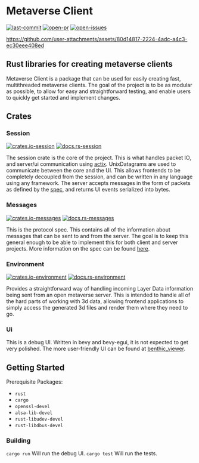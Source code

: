 # Metaverse Client
[![last-commit][last-commit-badge]][last-commit] [![open-pr][open-pr-badge]][open-pr] [![open-issues][open-issues-badge]][open-issues]

https://github.com/user-attachments/assets/80d14817-2224-4adc-a4c3-ec30eee408ed

## Rust libraries for creating metaverse clients
Metaverse Client is a package that can be used for easily creating fast, multithreaded metaverse clients. The goal of the project is to be as modular as possible, to allow for easy and straightforward testing, and enable users to quickly get started and implement changes. 

## Crates 
### Session 
[![crates.io-session][crates.io-session-badge]][crates.io-session] [![docs.rs-session][docs.rs-badge]][docs.rs-session]

The session crate is the core of the project. This is what handles packet IO, and server/ui communication using [actix](https://github.com/actix/actix). UnixDatagrams are used to communicate between the core and the UI. This allows frontends to be completely decoupled from the session, and can be written in any language using any framework. 
The server accepts messages in the form of packets as defined by the [spec](https://wiki.secondlife.com/wiki/Category:Messages), and returns UI events serialized into bytes. 
### Messages 
 [![crates.io-messages][crates.io-messages-badge]][crates.io-messages] [![docs.rs-messages][docs.rs-badge]][docs.rs-messages]

This is the protocol spec. This contains all of the information about messages that can be sent to and from the server. The goal is to keep this general enough to be able to implement this for both client and server projects. More information on the spec can be found [here](https://wiki.secondlife.com/wiki/Category:Messages). 

### Environment
[![crates.io-environment][crates.io-environment-badge]][crates.io-environment] [![docs.rs-environment][docs.rs-badge]][docs.rs-environment]

Provides a straightforward way of handling incoming Layer Data information being sent from an open metaverse server. This is intended to handle all of the hard parts of working with 3d data, allowing frontend applications to simply access the generated 3d files and render them where they need to go. 

### Ui
This is a debug UI. Written in bevy and bevy-egui, it is not expected to get very polished. The more user-friendly UI can be found at [benthic_viewer](https://github.com/benthic-mmo/benthic_viewer). 

## Getting Started

Prerequisite Packages:
* `rust`
* `cargo`
* `openssl-devel`
* `alsa-lib-devel`
* `rust-libudev-devel`
* `rust-libdbus-devel`

### Building
``cargo run``
Will run the debug UI.
``cargo test`` 
Will run the tests. 



[docs.rs-badge]: https://img.shields.io/badge/docs-Docs.rs-red?&style=flat-square

[crates.io-environment-badge]: https://img.shields.io/crates/v/metaverse_environment?logo=rust&logoColor=white&style=flat-square
[crates.io-environment]: https://crates.io/crates/metaverse_environment
[docs.rs-environment]: https://docs.rs/metaverse_environment/latest/metaverse_environment/

[last-commit-badge]:https://img.shields.io/github/last-commit/benthic-mmo/metaverse_client?logo=github&style=flat-square
[last-commit]: https://github.com/benthic-mmo/metaverse_client/commits/main/

[open-pr-badge]:https://img.shields.io/github/issues-pr/benthic-mmo/metaverse_client?logo=github&style=flat-square
[open-pr]: https://github.com/benthic-mmo/metaverse_client/pulls

[open-issues-badge]:https://img.shields.io/github/issues-raw/benthic-mmo/metaverse_client?logo=github&style=flat-square
[open-issues]: https://github.com/benthic-mmo/metaverse_client/issues
[docs.rs-badge]: https://img.shields.io/badge/docs-Docs.rs-red?&style=flat-square

[crates.io-session-badge]: https://img.shields.io/crates/v/metaverse_session?logo=rust&logoColor=white&style=flat-square
[crates.io-session]: https://crates.io/crates/metaverse_messages
[docs.rs-session]: https://docs.rs/metaverse_session/latest/metaverse_session/

[crates.io-messages-badge]: https://img.shields.io/crates/v/metaverse_messages?logo=rust&logoColor=white&style=flat-square
[crates.io-messages]: https://crates.io/crates/metaverse_messages
[docs.rs-messages]: https://docs.rs/metaverse_messages/latest/metaverse_session/

[last-commit-badge]:https://img.shields.io/github/last-commit/benthic-mmo/metaverse_client?logo=github&style=flat-square
[last-commit]: https://github.com/benthic-mmo/metaverse_client/commits/main/

[open-pr-badge]:https://img.shields.io/github/issues-pr/benthic-mmo/metaverse_client?logo=github&style=flat-square
[open-pr]: https://github.com/benthic-mmo/metaverse_client/pulls

[open-issues-badge]:https://img.shields.io/github/issues-raw/benthic-mmo/metaverse_client?logo=github&style=flat-square
[open-issues]: https://github.com/benthic-mmo/metaverse_client/issues
